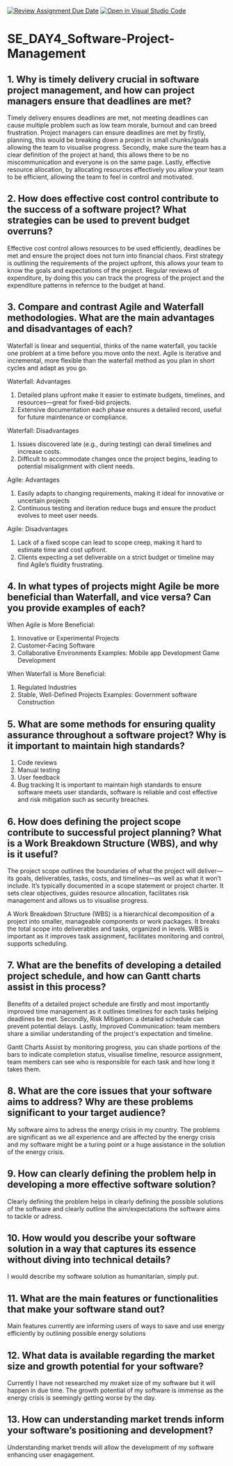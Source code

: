 [![Review Assignment Due Date](https://classroom.github.com/assets/deadline-readme-button-22041afd0340ce965d47ae6ef1cefeee28c7c493a6346c4f15d667ab976d596c.svg)](https://classroom.github.com/a/9pw6JKcu)
[![Open in Visual Studio Code](https://classroom.github.com/assets/open-in-vscode-2e0aaae1b6195c2367325f4f02e2d04e9abb55f0b24a779b69b11b9e10269abc.svg)](https://classroom.github.com/online_ide?assignment_repo_id=18466389&assignment_repo_type=AssignmentRepo)
# SE_DAY4_Software-Project-Management
## 1. Why is timely delivery crucial in software project management, and how can project managers ensure that deadlines are met?
Timely delivery ensures deadlines are met, not meeting deadlines can cause multiple problem such as low team morale, burnout and can breed frustration. Project managers can ensure deadlines are met by firstly, planning, this would be breaking down a project in small chunks/goals allowing the team to visualise progress. Secondly, make sure the team has a clear definition of the project at hand, this allows there to be no miscommunication and everyone is on the same page. Lastly, effective resource allocation, by allocating resources effectively you allow your team to be efficient, allowing the team to feel in control and motivated.  
## 2. How does effective cost control contribute to the success of a software project? What strategies can be used to prevent budget overruns?
Effective cost control allows resources to be used efficiently, deadlines be met and ensure the project does not turn into financial chaos. First strategy is outlining the requirements of the project upfront, this allows your team to know the goals and expectations of the project. Regular reviews of expenditure, by doing this you can track the progress of the project and the expenditure patterns in refernce to the budget at hand.
## 3. Compare and contrast Agile and Waterfall methodologies. What are the main advantages and disadvantages of each?
Waterfall is linear and sequential, thinks of the name waterfall, you tackle one problem at a time before you move onto the next. Agile is iterative and incremental, more flexible than the waterfall method as you plan in short cycles and adapt as you go. 

Waterfall: Advantages
1. Detailed plans upfront make it easier to estimate budgets, timelines, and resources—great for fixed-bid projects.
2. Extensive documentation each phase ensures a detailed record, useful for future maintenance or compliance.

Waterfall: Disadvantages
1. Issues discovered late (e.g., during testing) can derail timelines and increase costs.
2. Difficult to accommodate changes once the project begins, leading to potential misalignment with client needs.

Agile: Advantages 
1. Easily adapts to changing requirements, making it ideal for innovative or uncertain projects
2. Continuous testing and iteration reduce bugs and ensure the product evolves to meet user needs.

Agile: Disadvantages
1. Lack of a fixed scope can lead to scope creep, making it hard to estimate time and cost upfront.
2. Clients expecting a set deliverable on a strict budget or timeline may find Agile’s fluidity frustrating.
## 4. In what types of projects might Agile be more beneficial than Waterfall, and vice versa? Can you provide examples of each?
When Agile is More Beneficial:
1. Innovative or Experimental Projects
2. Customer-Facing Software
3. Collaborative Environments
Examples:
Mobile app Development
Game Development

When Waterfall is More Beneficial:
1. Regulated Industries
2. Stable, Well-Defined Projects
Examples:
Government software
Construction  
## 5. What are some methods for ensuring quality assurance throughout a software project? Why is it important to maintain high standards?
1. Code reviews
2. Manual testing
3. User feedback
4. Bug tracking
It is important to maintain high standards to ensure software meets user standards, software is reliable and cost effective and risk mitigation such as security breaches. 
## 6. How does defining the project scope contribute to successful project planning? What is a Work Breakdown Structure (WBS), and why is it useful?
The project scope outlines the boundaries of what the project will deliver—its goals, deliverables, tasks, costs, and timelines—as well as what it won’t include. It’s typically documented in a scope statement or project charter. It sets clear objectives, guides resource allocation, facilitates risk management and allows us to visualise progress. 

A Work Breakdown Structure (WBS) is a hierarchical decomposition of a project into smaller, manageable components or work packages. It breaks the total scope into deliverables and tasks, organized in levels. WBS is important as it improves task assignment, facilitates monitoring and control, supports scheduling. 
## 7. What are the benefits of developing a detailed project schedule, and how can Gantt charts assist in this process?
Benefits of a detailed project schedule are firstly and most importantly improved time management as it outlines timelines for each tasks helping deadlines be met. Secondly, Risk Mitigation: a detailed schedule can prevent potential delays. Lastly, Improved Communication: team members share a similiar understanding of the project's expectation and timeline.

Gantt Charts Assist by monitoring progress, you can shade portions of the bars to indicate completion status, visualise timeline, resource assignment, team members can see who is responsible for each task and how long it takes them. 
## 8. What are the core issues that your software aims to address? Why are these problems significant to your target audience?
My software aims to adress the energy crisis in my country. The problems are significant as we all experience and are affected by the energy crisis and my software might be a turing point or a huge assistance in the solution of the energy crisis. 
## 9. How can clearly defining the problem help in developing a more effective software solution?
Clearly defining the problem helps in clearly defining the possible solutions of the software and clearly outline the aim/expectations the software aims to tackle or adress.  
## 10. How would you describe your software solution in a way that captures its essence without diving into technical details?
I would describe my software solution as humanitarian, simply put.
## 11. What are the main features or functionalities that make your software stand out?
Main features currently are informing users of ways to save and use energy efficiently by outlining possible energy solutions 
## 12. What data is available regarding the market size and growth potential for your software?
Currently I have not researched my mraket size of my software but it will happen in due time. The growth potential of my software is immense as the energy crisis is seemingly getting worse by the day. 
## 13. How can understanding market trends inform your software’s positioning and development?
Understanding market trends will allow the development of my software enhancing user enagagement.
